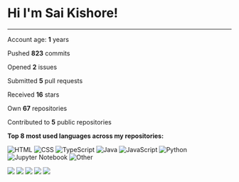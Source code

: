 # Hi I'm Sai Kishore!
-----

Account age: **1** years

Pushed **823** commits

Opened **2** issues

Submitted **5** pull requests

Received **16** stars

Own **67** repositories

Contributed to **5** public repositories

**Top 8 most used languages across my repositories:**

![HTML](https://img.shields.io/badge/HTML-33%25-%23e34c26?style=for-the-badge&logo=HTML)
![CSS](https://img.shields.io/badge/CSS-18.3%25-%23563d7c?style=for-the-badge&logo=CSS)
![TypeScript](https://img.shields.io/badge/TypeScript-17.4%25-%232b7489?style=for-the-badge&logo=TypeScript)
![Java](https://img.shields.io/badge/Java-16.8%25-%23b07219?style=for-the-badge&logo=Java)
![JavaScript](https://img.shields.io/badge/JavaScript-10.7%25-%23f1e05a?style=for-the-badge&logo=JavaScript)
![Python](https://img.shields.io/badge/Python-1.8%25-%233572A5?style=for-the-badge&logo=Python)
![Jupyter Notebook](https://img.shields.io/badge/Jupyter%20Notebook-0.8%25-%23DA5B0B?style=for-the-badge&logo=Jupyter%20Notebook)
![Other](https://img.shields.io/badge/Other-0.9%25-%23ededed?style=for-the-badge&logo=Other)



![](https://github-profile-summary-cards.vercel.app/api/cards/profile-details?username=shadow-prince&theme=default)
![](https://github-profile-summary-cards.vercel.app/api/cards/repos-per-language?username=shadow-prince&theme=default)
![](https://github-profile-summary-cards.vercel.app/api/cards/most-commit-language?username=shadow-prince&theme=default)
![](https://github-profile-summary-cards.vercel.app/api/cards/stats?username=shadow-prince&theme=default)
![](https://github-profile-summary-cards.vercel.app/api/cards/productive-time?username=shadow-prince&theme=default)
